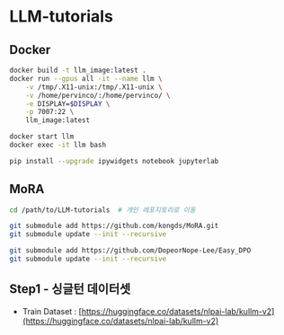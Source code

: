 # LLM-tutorials

## Docker

```bash
docker build -t llm_image:latest .
docker run --gpus all -it --name llm \
    -v /tmp/.X11-unix:/tmp/.X11-unix \
    -v /home/pervinco/:/home/pervinco/ \
    -e DISPLAY=$DISPLAY \
    -p 7007:22 \
    llm_image:latest

docker start llm
docker exec -it llm bash

pip install --upgrade ipywidgets notebook jupyterlab
```

## MoRA

```bash
cd /path/to/LLM-tutorials  # 개인 레포지토리로 이동

git submodule add https://github.com/kongds/MoRA.git
git submodule update --init --recursive

git submodule add https://github.com/DopeorNope-Lee/Easy_DPO
git submodule update --init --recursive
```


## Step1 - 싱글턴 데이터셋

 - Train Dataset : [https://huggingface.co/datasets/nlpai-lab/kullm-v2](https://huggingface.co/datasets/nlpai-lab/kullm-v2)